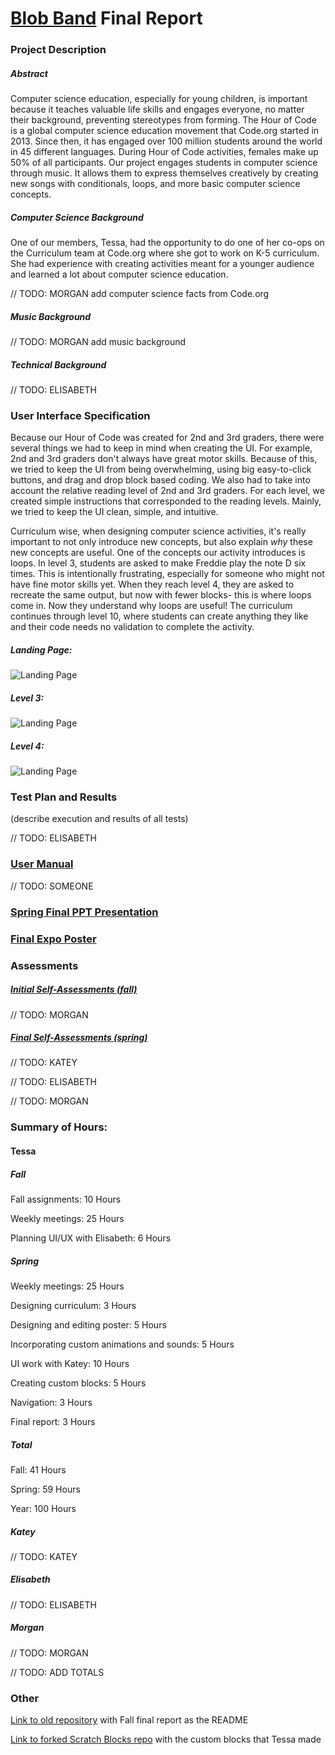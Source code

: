 # [Blob Band](blobband.com) Final Report
### Project Description 
##### Abstract
Computer science education, especially for young children, is important because it teaches valuable life skills and engages everyone, no matter their background, preventing stereotypes from forming. The Hour of Code is a global computer science education movement that Code.org started in 2013. Since then, it has engaged over 100 million students around the world in 45 different languages. During Hour of Code activities, females make up 50% of all participants. Our project  engages students in computer science through music. It allows them to express themselves creatively by creating new songs with conditionals, loops, and more basic computer science concepts.
##### Computer Science Background
One of our members, Tessa, had the opportunity to do one of her co-ops on the Curriculum team at Code.org where she got to work on K-5 curriculum. She had experience with creating activities meant for a younger audience and learned a lot about computer science education. 

// TODO: MORGAN add computer science facts from Code.org
##### Music Background
// TODO: MORGAN add music background
##### Technical Background
// TODO: ELISABETH

### User Interface Specification 
Because our Hour of Code was created for 2nd and 3rd graders, there were several things we had to keep in mind when creating the UI. For example, 2nd and 3rd graders don't always have great motor skills. Because of this, we tried to keep the UI from being overwhelming, using big easy-to-click buttons, and drag and drop block based coding. We also had to take into account the relative reading level of 2nd and 3rd graders. For each level, we created simple instructions that corresponded to the reading levels. Mainly, we tried to keep the UI clean, simple, and intuitive.

Curriculum wise, when designing computer science activities, it's really important to not only introduce new concepts, but also explain *why* these new concepts are useful. One of the concepts our activity introduces is loops. In level 3, students are asked to make Freddie play the note D six times. This is intentionally frustrating, especially for someone who might not have fine motor skills yet. When they reach level 4, they are asked to recreate the same output, but now with fewer blocks- this is where loops come in. Now they understand why loops are useful! The curriculum continues through level 10, where students can create anything they like and their code needs no validation to complete the activity.

##### Landing Page:
![Landing Page](https://github.com/ebruesewitz/senior-design-final/blob/master/assignments/Screenshots/title.png?raw=true)
##### Level 3:
![Landing Page](https://github.com/ebruesewitz/senior-design-final/blob/master/assignments/Screenshots/level3.png?raw=true)
##### Level 4:
![Landing Page](https://github.com/ebruesewitz/senior-design-final/blob/master/assignments/Screenshots/level4.png?raw=true)

### Test Plan and Results 
(describe execution and results of all tests)

// TODO: ELISABETH
### [User Manual](https://github.com/ebruesewitz/senior-design-final/blob/master/assignments/Spring%202%20User%20Guide.md) 
// TODO: SOMEONE
### [Spring Final PPT Presentation](https://github.com/ebruesewitz/senior-design-final/blob/master/assignments/Spring%203%20Slides)
### [Final Expo Poster](https://github.com/ebruesewitz/senior-design-final/blob/master/assignments/Spring%204%205%20Final%20Poster.pdf)
### Assessments
##### [Initial Self-Assessments (fall)](https://github.com/ebruesewitz/senior-design-final/tree/master/assignments/Fall3SelfAssessments)
// TODO: MORGAN
##### [Final Self-Assessments (spring)](https://github.com/ebruesewitz/senior-design-final/tree/master/assignments/Spring6SelfAssessments)
// TODO: KATEY

// TODO: ELISABETH

// TODO: MORGAN

### Summary of Hours:
#### Tessa
##### Fall

Fall assignments: 10 Hours

Weekly meetings: 25 Hours

Planning UI/UX with Elisabeth: 6 Hours

##### Spring

Weekly meetings: 25 Hours

Designing curriculum: 3 Hours

Designing and editing poster: 5 Hours

Incorporating custom animations and sounds: 5 Hours

UI work with Katey: 10 Hours

Creating custom blocks: 5 Hours

Navigation: 3 Hours

Final report: 3 Hours

##### Total

Fall: 41 Hours

Spring: 59 Hours

Year: 100 Hours

##### Katey
// TODO: KATEY
##### Elisabeth
// TODO: ELISABETH
##### Morgan
// TODO: MORGAN

// TODO: ADD TOTALS

### Other 
[Link to old repository](https://github.com/kpittman23/senior-design) with Fall final report as the README

[Link to forked Scratch Blocks repo](https://github.com/tessawiedmann/scratch-blocks) with the custom blocks that Tessa made
